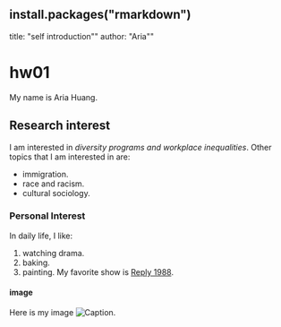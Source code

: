install.packages("rmarkdown")
---
title: "self introduction""
author: "Aria""
# hw01
My name is Aria Huang.

## Research interest
I am interested in *diversity programs and workplace inequalities*. Other topics that I am interested in are:
  + immigration.
  + race and racism.
  + cultural sociology. 

### Personal Interest  
In daily life, I like:
  1. watching drama.
  2. baking.
  3. painting.
My favorite show is [Reply 1988](https://en.wikipedia.org/wiki/Reply_1988).

#### image
Here is my image
  ![Caption](/Users/tongtong/Downloads/me.jpg).


